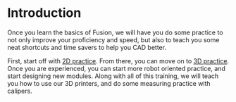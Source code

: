 # Introduction

Once you learn the basics of Fusion, we will have you do some practice to not only improve your proficiency and speed, but also to teach you some neat shortcuts and time savers to help you CAD better.

First, start off with [2D practice](https://cadin360.com/autocad-2d-exercises/). From there, you can move on to [3D practice](https://ed.iitm.ac.in/~raman/Autodesk%20Inventor%20Practice%20Part%20Drawings.pdf). Once you are experienced, you can start more robot oriented practice, and start designing new modules. Along with all of this training, we will teach you how to use our 3D printers, and do some measuring practice with calipers. 

